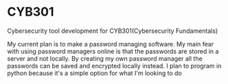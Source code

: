# CYB301
Cybersecurity tool development for CYB301(Cybersecurity Fundamentals)

My current plan is to make a password managing software.
My main fear with using password managers online is that the passwords are stored in a server and not locally.
By creating my own password manager all the passwords can be saved and encrypted locally instead.
I plan to program in python because it's a simple option for what I'm looking to do
